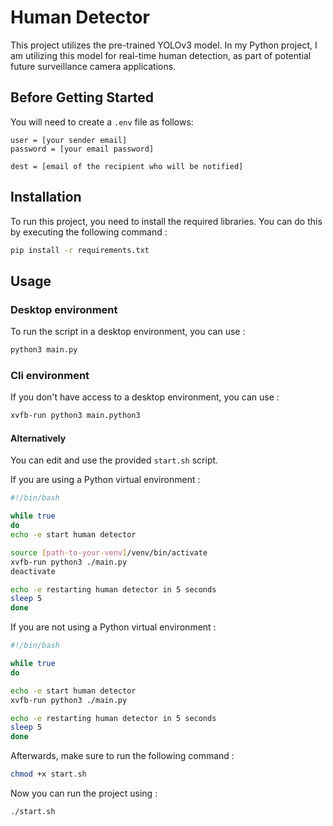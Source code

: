 # Human Detector

This project utilizes the pre-trained YOLOv3 model. In my Python project, I am utilizing this model for real-time human detection, as part of potential future surveillance camera applications.

## Before Getting Started

You will need to create a `.env` file as follows:
```
user = [your sender email]
password = [your email password]

dest = [email of the recipient who will be notified]
```

## Installation

To run this project, you need to install the required libraries. You can do this by executing the following command :

```bash
pip install -r requirements.txt
```

## Usage

### Desktop environment

To run the script in a desktop environment, you can use :

```bash
python3 main.py
```

### Cli environment

If you don't have access to a desktop environment, you can use :

```bash
xvfb-run python3 main.python3
```

#### Alternatively

You can edit and use the provided `start.sh` script.

If you are using a Python virtual environment :

```bash
#!/bin/bash

while true
do
echo -e start human detector

source [path-to-your-venv]/venv/bin/activate
xvfb-run python3 ./main.py
deactivate

echo -e restarting human detector in 5 seconds
sleep 5
done
```

If you are not using a Python virtual environment :
```bash
#!/bin/bash

while true
do

echo -e start human detector
xvfb-run python3 ./main.py

echo -e restarting human detector in 5 seconds
sleep 5
done
```

Afterwards, make sure to run the following command :

```bash
chmod +x start.sh
```
Now you can run the project using :

```bash
./start.sh
```
